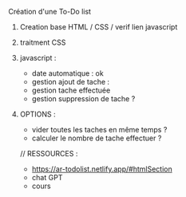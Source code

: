 Création d'une To-Do list

1. Creation base HTML / CSS / verif lien javascript
2. traitment CSS
3. javascript :

   - date automatique : ok
   - gestion ajout de tache :
   - gestion tache effectuée
   - gestion suppression de tache ?

4. OPTIONS :

   - vider toutes les taches en même temps ?
   - calculer le nombre de tache effectuer ?

   // RESSOURCES :

   - https://ar-todolist.netlify.app/#htmlSection
   - chat GPT
   - cours
